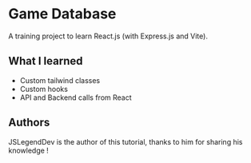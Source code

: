 # Game Database

A training project to learn React.js (with Express.js and Vite).

## What I learned

- Custom tailwind classes
- Custom hooks
- API and Backend calls from React

## Authors

JSLegendDev is the author of this tutorial, thanks to him for sharing his knowledge !
